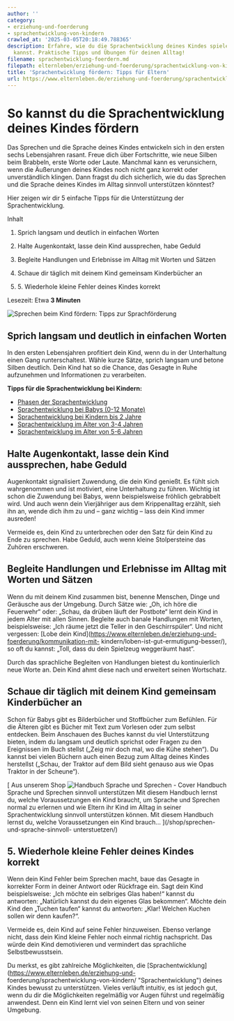 ```yaml
---
author: ''
category:
- erziehung-und-foerderung
- sprachentwicklung-von-kindern
crawled_at: '2025-03-05T20:18:49.788365'
description: Erfahre, wie du die Sprachentwicklung deines Kindes spielerisch fördern
  kannst. Praktische Tipps und Übungen für deinen Alltag!
filename: sprachentwicklung-foerdern.md
filepath: elternleben/erziehung-und-foerderung/sprachentwicklung-von-kindern/sprachentwicklung-foerdern.md
title: 'Sprachentwicklung fördern: Tipps für Eltern'
url: https://www.elternleben.de/erziehung-und-foerderung/sprachentwicklung-von-kindern/sprachentwicklung-foerdern/
---
```


#  So kannst du die Sprachentwicklung deines Kindes fördern

Das Sprechen und die Sprache deines Kindes entwickeln sich in den ersten sechs
Lebensjahren rasant. Freue dich über Fortschritte, wie neue Silben beim
Brabbeln, erste Worte oder Laute. Manchmal kann es verunsichern, wenn die
Äußerungen deines Kindes noch nicht ganz korrekt oder unverständlich klingen.
Dann fragst du dich sicherlich, wie du das Sprechen und die Sprache deines
Kindes im Alltag sinnvoll unterstützen könntest?

Hier zeigen wir dir 5 einfache Tipps für die Unterstützung der
Sprachentwicklung.

Inhalt

1. Sprich langsam und deutlich in einfachen Worten

2. Halte Augenkontakt, lasse dein Kind aussprechen, habe Geduld

3. Begleite Handlungen und Erlebnisse im Alltag mit Worten und Sätzen

4. Schaue dir täglich mit deinem Kind gemeinsam Kinderbücher an

5. 5\. Wiederhole kleine Fehler deines Kindes korrekt

Lesezeit: Etwa **3 Minuten**

![Sprechen beim Kind fördern: Tipps zur
Sprachförderung](/fileadmin/_processed_/2/6/csm_Tipps_zur_Sprachentwicklung_Sprechen_und_Sprache_bei_deinem_Kind_unterstu__tzenchild-2916844_1920_525e48e3e3.jpg)

##  Sprich langsam und deutlich in einfachen Worten

In den ersten Lebensjahren profitiert dein Kind, wenn du in der Unterhaltung
einen Gang runterschaltest. Wähle kurze Sätze, sprich langsam und betone
Silben deutlich. Dein Kind hat so die Chance, das Gesagte in Ruhe aufzunehmen
und Informationen zu verarbeiten.

**Tipps für die Sprachentwicklung bei Kindern:**

  * [Phasen der Sprachentwicklung](https://www.elternleben.de/erziehung-und-foerderung/sprachentwicklung-von-kindern/phasen-der-sprachentwicklung/)
  * [Sprachentwicklung bei Babys (0-12 Monate)](https://www.elternleben.de/baby/entwicklung-baby/sprachentwicklung-bei-babys-bis-12-monate/)
  * [Sprachentwicklung bei Kindern bis 2 Jahre](https://www.elternleben.de/kleinkind/entwicklung-foerderung/sprachentwicklung-bis-2-jahre/)
  * [Sprachentwicklung im Alter von 3-4 Jahren](https://www.elternleben.de/kleinkind/entwicklung-foerderung/sprachentwicklung-3-4-jahre/)
  * [Sprachentwicklung im Alter von 5-6 Jahren](https://www.elternleben.de/kleinkind/entwicklung-foerderung/sprachentwicklung-5-6-jahre/)

##  Halte Augenkontakt, lasse dein Kind aussprechen, habe Geduld

Augenkontakt signalisiert Zuwendung, die dein Kind genießt. Es fühlt sich
wahrgenommen und ist motiviert, eine Unterhaltung zu führen. Wichtig ist schon
die Zuwendung bei Babys, wenn beispielsweise fröhlich gebrabbelt wird. Und
auch wenn dein Vierjähriger aus dem Krippenalltag erzählt, sieh ihn an, wende
dich ihm zu und – ganz wichtig – lass dein Kind immer ausreden!

Vermeide es, dein Kind zu unterbrechen oder den Satz für dein Kind zu Ende zu
sprechen. Habe Geduld, auch wenn kleine Stolpersteine das Zuhören erschweren.

##  Begleite Handlungen und Erlebnisse im Alltag mit Worten und Sätzen

Wenn du mit deinem Kind zusammen bist, benenne Menschen, Dinge und Geräusche
aus der Umgebung. Durch Sätze wie: „Oh, ich höre die Feuerwehr“ oder: „Schau,
da drüben läuft der Postbote“ lernt dein Kind in jedem Alter mit allen Sinnen.
Begleite auch banale Handlungen mit Worten, beispielsweise: „Ich räume jetzt
die Teller in den Geschirrspüler“. Und nicht vergessen: [Lobe dein
Kind](https://www.elternleben.de/erziehung-und-foerderung/kommunikation-mit-
kindern/loben-ist-gut-ermutigung-besser/), so oft du kannst: „Toll, dass du
dein Spielzeug weggeräumt hast“.  
  
Durch das sprachliche Begleiten von Handlungen bietest du kontinuierlich neue
Worte an. Dein Kind ahmt diese nach und erweitert seinen Wortschatz.

##  Schaue dir täglich mit deinem Kind gemeinsam Kinderbücher an

Schon für Babys gibt es Bilderbücher und Stoffbücher zum Befühlen. Für die
Älteren gibt es Bücher mit Text zum Vorlesen oder zum selbst entdecken. Beim
Anschauen des Buches kannst du viel Unterstützung bieten, indem du langsam und
deutlich sprichst oder Fragen zu den Ereignissen im Buch stellst („Zeig mir
doch mal, wo die Kühe stehen“). Du kannst bei vielen Büchern auch einen Bezug
zum Alltag deines Kindes herstellst („Schau, der Traktor auf dem Bild sieht
genauso aus wie Opas Traktor in der Scheune“).

[ Aus unserem Shop ![Handbuch Sprache und Sprechen -
Cover](/fileadmin/_processed_/1/6/csm_Handbuch_Sprache_teaser_bd095e6310.png)
Handbuch Sprache und Sprechen sinnvoll unterstützen Mit diesem Handbuch lernst
du, welche Voraussetzungen ein Kind braucht, um Sprache und Sprechen normal zu
erlernen und wie Eltern ihr Kind im Alltag in seiner Sprachentwicklung
sinnvoll unterstützen können. Mit diesem Handbuch lernst du, welche
Voraussetzungen ein Kind brauch…  ](/shop/sprechen-und-sprache-sinnvoll-
unterstuetzen/)

##  5\. Wiederhole kleine Fehler deines Kindes korrekt

Wenn dein Kind Fehler beim Sprechen macht, baue das Gesagte in korrekter Form
in deiner Antwort oder Rückfrage ein. Sagt dein Kind beispielsweise: „Ich
möchte ein selbriges Glas haben!“ kannst du antworten: „Natürlich kannst du
dein eigenes Glas bekommen“. Möchte dein Kind den „Tuchen taufen“ kannst du
antworten: „Klar! Welchen Kuchen sollen wir denn kaufen?“.  
  
Vermeide es, dein Kind auf seine Fehler hinzuweisen. Ebenso verlange nicht,
dass dein Kind kleine Fehler noch einmal richtig nachspricht. Das würde dein
Kind demotivieren und vermindert das sprachliche Selbstbewusstsein.  
  
Du merkst, es gibt zahlreiche Möglichkeiten, die
[Sprachentwicklung](https://www.elternleben.de/erziehung-und-
foerderung/sprachentwicklung-von-kindern/ "Sprachentwicklung") deines Kindes
bewusst zu unterstützen. Vieles verläuft intuitiv, es ist jedoch gut, wenn du
dir die Möglichkeiten regelmäßig vor Augen führst und regelmäßig anwendest.
Denn ein Kind lernt viel von seinen Eltern und von seiner Umgebung.

